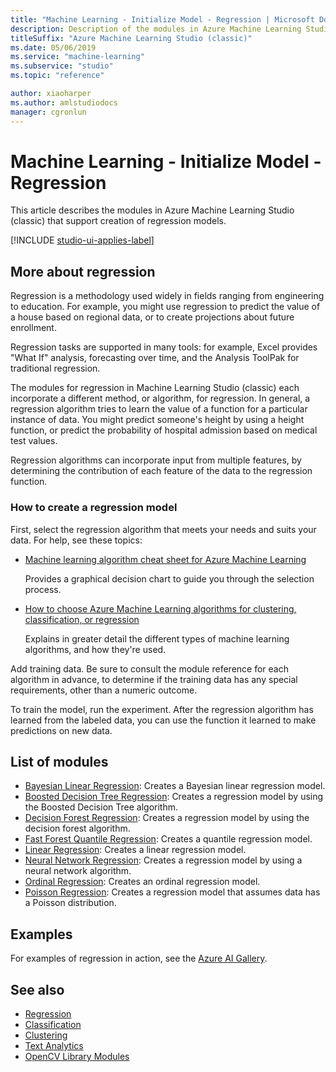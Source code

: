 ```yaml
---
title: "Machine Learning - Initialize Model - Regression | Microsoft Docs"
description: Description of the modules in Azure Machine Learning Studio (classic) that support creation of regression models.
titleSuffix: "Azure Machine Learning Studio (classic)"
ms.date: 05/06/2019
ms.service: "machine-learning"
ms.subservice: "studio"
ms.topic: "reference"

author: xiaoharper
ms.author: amlstudiodocs
manager: cgronlun
---
```

# Machine Learning - Initialize Model - Regression

This article describes the modules in Azure Machine Learning Studio (classic) that support creation of regression models.



[!INCLUDE [studio-ui-applies-label](../includes/studio-ui-applies-label.md)]

## More about regression

Regression is a methodology used widely in fields ranging from engineering to education. For example, you might use regression to predict the value of a house based on regional data, or to create projections about future enrollment.

Regression tasks are supported in many tools: for example, Excel provides "What If" analysis, forecasting over time, and the Analysis ToolPak for traditional regression.

The modules for regression in Machine Learning Studio (classic) each incorporate a different method, or algorithm, for regression. In general, a regression algorithm tries to learn the value of a function for a particular instance of data. You might predict someone's height by using a height function, or predict the probability of hospital admission based on medical test values.

Regression algorithms can incorporate input from multiple features, by determining the contribution of each feature of the data to the regression function.

### How to create a regression model

First, select the regression algorithm that meets your needs and suits your data. For help, see these topics:  
  
-   [Machine learning algorithm cheat sheet for Azure Machine Learning](https://docs.microsoft.com/azure/machine-learning/studio/algorithm-cheat-sheet)  

    Provides a graphical decision chart to guide you through the selection process.  
  
-   [How to choose Azure Machine Learning algorithms for clustering, classification, or regression](https://docs.microsoft.com/azure/machine-learning/studio/algorithm-choice)  
  
     Explains in greater detail the different types of machine learning algorithms, and how they're used.  

Add training data. Be sure to consult the module reference for each algorithm in advance, to determine if the training data has any special requirements, other than a numeric outcome. 

To train the model, run the experiment. After the regression algorithm has learned from the labeled data, you can use the function it learned to make predictions on new data.

##  List of modules

+ [Bayesian Linear Regression](bayesian-linear-regression.md): Creates a Bayesian linear regression model.
+ [Boosted Decision Tree Regression](boosted-decision-tree-regression.md): Creates a regression model by using the Boosted Decision Tree algorithm.
+ [Decision Forest Regression](decision-forest-regression.md): Creates a regression model by using the decision forest algorithm.
+ [Fast Forest Quantile Regression](fast-forest-quantile-regression.md): Creates a quantile regression model.
+ [Linear Regression](linear-regression.md): Creates a linear regression model.
+ [Neural Network Regression](neural-network-regression.md): Creates a regression model by using a neural network algorithm.
+ [Ordinal Regression](ordinal-regression.md): Creates an ordinal regression model.
+ [Poisson Regression](poisson-regression.md): Creates a regression model that assumes data has a Poisson distribution.

## Examples

For examples of regression in action, see the [Azure AI Gallery](https://gallery.cortanaintelligence.com/).


## See also  
- [Regression](machine-learning-initialize-model-regression.md)   
- [Classification](machine-learning-initialize-model-classification.md)   
- [Clustering](machine-learning-initialize-model-clustering.md)   
- [Text Analytics](text-analytics.md)   
- [OpenCV Library Modules](opencv-library-modules.md)
